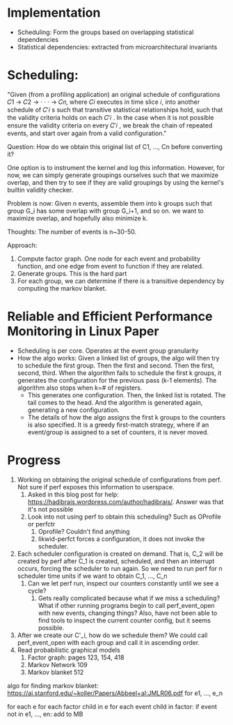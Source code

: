 # Implementation
* Scheduling: Form the groups based on overlapping statistical dependencies
* Statistical dependencies: extracted from microarchitectural invariants


# Scheduling:
"Given (from a profiling application) an original schedule of configurations 𝐶1 → 𝐶2 → · · · → 𝐶𝑛, where 𝐶𝑖 executes in 
time slice 𝑖, into another schedule of 𝐶′𝑖 s such that transitive statistical relationships hold, such that the validity 
criteria holds on each 𝐶′𝑖 . In the case when it is not possible ensure the validity criteria on every 𝐶′𝑖 , we break the 
chain of repeated events, and start over again from a valid configuration."

Question: How do we obtain this original list of C1, ..., Cn before converting it? 

One option is to instrument the kernel and log this information. However, for now, we can simply generate groupings 
ourselves such that we maximize overlap, and then try to see if they are valid groupings by using the kernel's 
builtin validity checker. 

Problem is now: Given n events, assemble them into k groups such that group G_i has some overlap with group G_i+1, and 
so on. we want to maximize overlap, and hopefully also minimize k. 

Thoughts: The number of events is n~30-50. 

Approach: 
1) Compute factor graph. One node for each event and probability function, and one edge from event to 
function if they are related. 
2) Generate groups. This is the hard part
3) For each group, we can determine if there is a transitive dependency by computing the markov blanket. 

# Reliable and Efficient Performance Monitoring in Linux Paper
* Scheduling is per core. Operates at the event group granularity
* How the algo works: Given a linked list of groups, the algo will then try to schedule the first group. Then the 
  first and second. Then the first, second, third. When the algorithm fails to schedule the first k groups, it 
  generates the configuration for the previous pass (k-1 elements). The algorithm also stops when k=# of registers.
  * This generates one configuration. Then, the linked list is rotated. The tail comes to the head. And the 
    algorithm is generated again, generating a new configuration.
  * The details of how the algo assigns the first k groups to the counters is also specified. It is a greedy first-match
    strategy, where if an event/group is assigned to a set of counters, it is never moved.

# Progress
1) Working on obtaining the original schedule of configurations from perf. Not sure if perf exposes this information 
   to userspace. 
   1) Asked in this blog post for help: https://hadibrais.wordpress.com/author/hadibrais/. Answer was that it's not 
      possible
   2) Look into not using perf to obtain this scheduling? Such as OProfile or perfctr
      1) Oprofile? Couldn't find anything
      2) likwid-perfct forces a configuration, it does not invoke the scheduler.
2) Each scheduler configuration is created on demand. That is, C_2 will be created by perf after C_1 is created, 
   scheduled, and then an interrupt occurs, forcing the scheduler to run again. So we need to run perf for n 
   scheduler time units if we want to obtain C_1, ..., C_n
   1) Can we let perf run, inspect our counters constantly until we see a cycle?
      1) Gets really complicated because what if we miss a scheduling? What if other running programs begin to 
         call perf_event_open with new events, changing things? Also, have not been able to find tools to inspect 
         the current counter config, but it seems possible.
3) After we create our C'_i, how do we schedule them? We could call perf_event_open with each group and call it in 
   ascending order.
4) Read probabilistic graphical models
   1) Factor graph: pages 123, 154, 418
   2) Markov Network 109
   3) Markov blanket 512

algo for finding markov blanket: https://ai.stanford.edu/~koller/Papers/Abbeel+al:JMLR06.pdf
for e1, ..., e_n

for each e
    for each factor child in e
        for each event child in factor:
            if event not in e1, ..., en:
                add to MB